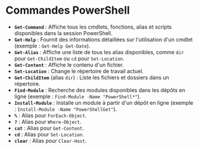 # Commandes PowerShell

- **`Get-Command`** : Affiche tous les cmdlets, fonctions, alias et scripts disponibles dans la session PowerShell.
- **`Get-Help`** : Fournit des informations détaillées sur l'utilisation d'un cmdlet (exemple : `Get-Help Get-Date`).
- **`Get-Alias`** : Affiche une liste de tous les alias disponibles, comme `dir` pour `Get-ChildItem` ou `cd` pour `Set-Location`.
- **`Get-Content`** : Affiche le contenu d'un fichier.
- **`Set-Location`** : Change le répertoire de travail actuel.
- **`Get-ChildItem`** (alias `dir`) : Liste les fichiers et dossiers dans un répertoire.
- **`Find-Module`** : Recherche des modules disponibles dans les dépôts en ligne (exemple : `Find-Module -Name "PowerShell*"`).
- **`Install-Module`** : Installe un module à partir d'un dépôt en ligne (exemple : `Install-Module -Name "PowerShellGet"`).
- **`%`** : Alias pour `ForEach-Object`.
- **`?`** : Alias pour `Where-Object`.
- **`cat`** : Alias pour `Get-Content`.
- **`cd`** : Alias pour `Set-Location`.
- **`clear`** : Alias pour `Clear-Host`.

